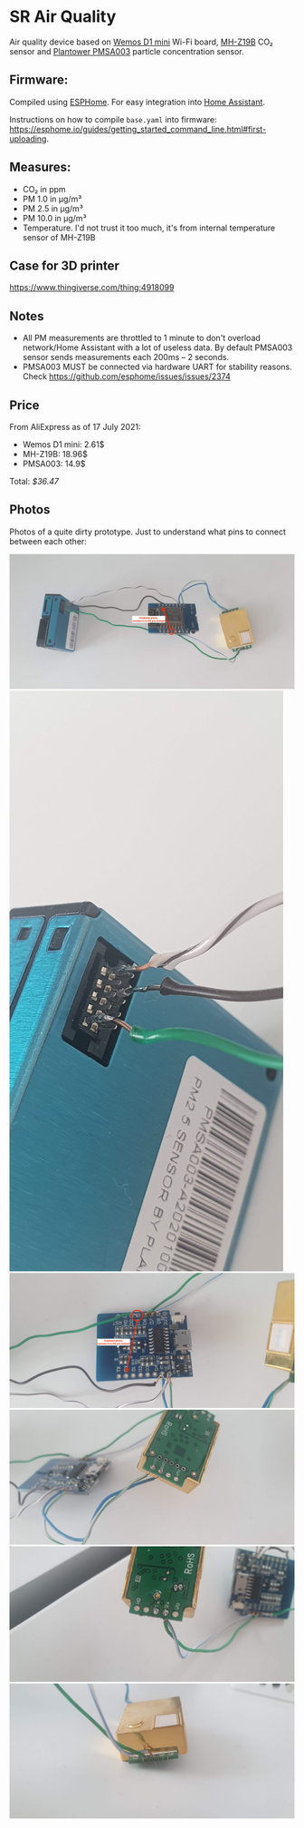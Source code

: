 # SR Air Quality

Air quality device based on [Wemos D1 mini](https://www.wemos.cc/en/latest/d1/d1_mini.html) Wi-Fi board, [MH-Z19B](https://revspace.nl/MH-Z19B) CO₂ sensor and [Plantower PMSA003](datasheets/PMSA003.pdf) particle concentration sensor.

## Firmware:

Compiled using [ESPHome](https://esphome.io/). For easy integration into [Home Assistant](https://www.home-assistant.io/).

Instructions on how to compile `base.yaml` into firmware: https://esphome.io/guides/getting_started_command_line.html#first-uploading.

## Measures:

- CO₂ in ppm
- PM 1.0 in µg/m³	
- PM 2.5 in µg/m³	
- PM 10.0 in µg/m³	
- Temperature. I'd not trust it too much, it's from internal temperature sensor of MH-Z19B

## Case for 3D printer

https://www.thingiverse.com/thing:4918099

## Notes

- All PM measurements are throttled to 1 minute to don't overload network/Home Assistant with a lot of useless data. By default PMSA003 sensor sends measurements each 200ms – 2 seconds.
- PMSA003 MUST be connected via hardware UART for stability reasons. Check https://github.com/esphome/issues/issues/2374

## Price

From AliExpress as of 17 July 2021:
- Wemos D1 mini: 2.61$
- MH-Z19B: 18.96$
- PMSA003: 14.9$

Total: *$36.47*

## Photos

Photos of a quite dirty prototype. Just to understand what pins to connect between each other:

![Big picture](photos/big_picture.jpg)
![Soldering PMSA003](photos/soldering_pms.jpg)
![soldering Wemos](photos/soldering_wemos.jpg)
![Soldering MH-Z19B](photos/soldering_mh_1.jpg)
![Soldering MH-Z19B](photos/soldering_mh_2.jpg)
![Soldering MH-Z19B](photos/soldering_mh_3.jpg)
